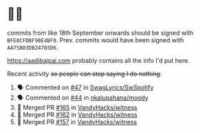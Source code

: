 # 👋🏻
<!--
**aadibajpai/aadibajpai** is a ✨ _special_ ✨ repository because its `README.md` (this file) appears on your GitHub profile.
-->
commits from like 18th September onwards should be signed with `BFE0CFDBF90E4BF0`. Prev. commits would have been signed with `AA75B83DB24703D6`.

https://aadibajpai.com probably contains all the info I'd put here.

Recent activity ~~so people can stop saying I do nothing~~:
<!--START_SECTION:activity-->
1. 🗣 Commented on [#47](https://github.com/SwagLyrics/SwSpotify/issues/47) in [SwagLyrics/SwSpotify](https://github.com/SwagLyrics/SwSpotify)
2. 🗣 Commented on [#44](https://github.com/nkalupahana/moody/issues/44) in [nkalupahana/moody](https://github.com/nkalupahana/moody)
3. 🎉 Merged PR [#165](https://github.com/VandyHacks/witness/pull/165) in [VandyHacks/witness](https://github.com/VandyHacks/witness)
4. 🎉 Merged PR [#162](https://github.com/VandyHacks/witness/pull/162) in [VandyHacks/witness](https://github.com/VandyHacks/witness)
5. 🎉 Merged PR [#157](https://github.com/VandyHacks/witness/pull/157) in [VandyHacks/witness](https://github.com/VandyHacks/witness)
<!--END_SECTION:activity-->
